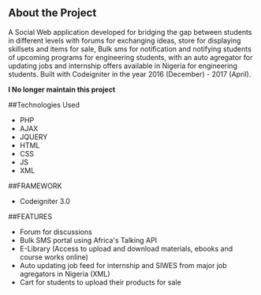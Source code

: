 ## About the Project
A Social Web application developed for bridging the gap between students in different levels with forums for exchanging ideas, store for displaying skillsets and items for sale, Bulk sms for notification and notifying students of upcoming programs for engineering students, with an auto agregator for updating jobs and internship offers available in Nigeria for engineering students. 
Built with Codeigniter in the year 2016 (December) - 2017 (April). 

**I No longer maintain this project** 

##Technologies Used
- PHP
-  AJAX
-  JQUERY
-  HTML
-  CSS
-  JS
-  XML

##FRAMEWORK
- Codeigniter 3.0

##FEATURES
- Forum for discussions 
-  Bulk SMS portal using Africa's Talking API
-  E-Library (Access to upload and download materials, ebooks and course works online)
-  Auto updating job feed for internship and SIWES from major job agregators in Nigeria (XML)
-  Cart for students to upload their products for sale


